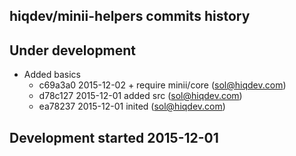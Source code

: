 hiqdev/minii-helpers commits history
------------------------------------

## Under development

- Added basics
    - c69a3a0 2015-12-02 + require minii/core (sol@hiqdev.com)
    - d78c127 2015-12-01 added src (sol@hiqdev.com)
    - ea78237 2015-12-01 inited (sol@hiqdev.com)

## Development started 2015-12-01


